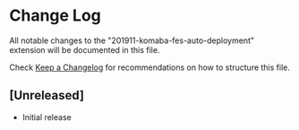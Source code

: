 # Change Log

All notable changes to the "201911-komaba-fes-auto-deployment" extension will be documented in this file.

Check [Keep a Changelog](http://keepachangelog.com/) for recommendations on how to structure this file.

## [Unreleased]

- Initial release